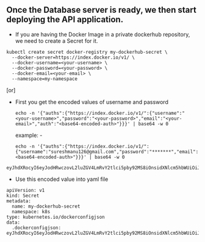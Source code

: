 ## Once the Database server is ready, we then start deploying the API application.
- If you are having the Docker Image in a private dockerhub repository, we need to create a Secret for it.

```
kubectl create secret docker-registry my-dockerhub-secret \
  --docker-server=https://index.docker.io/v1/ \
  --docker-username=<your-username> \
  --docker-password=<your-password> \
  --docker-email=<your-email> \
  --namespace=my-namespace
```


[or]

- First you get the encoded values of username and password
  ```
  echo -n '{"auths":{"https://index.docker.io/v1/":{"username":"<your-username>","password":"<your-password>","email":"<your-email>","auth":"<base64-encoded-auth>"}}}' | base64 -w 0
  ```
  example: -
  ```
  echo -n '{"auths":{"https://index.docker.io/v1/":{"username":"sureshmanu126@gmail.com","password":"*******","email":"sureshmanu126@gmail.com","auth":"<base64-encoded-auth>"}}}' | base64 -w 0
  ```
```
eyJhdXRocyI6eyJodHRwczovL2luZGV4LmRvY2tlci5pby92MS8iOnsidXNlcm5hbWUiOiJzdXJlc2htYW51MTI2QGdtYWlsLmNvbSIsInBhc3N3b3JkIjoiQXZheWFAMTIzIiwiZW1haWwiOiJzdXJlc2htYW51MTI2QGdtYWlsLmNvbSIsImF1dGgiOiI8YmFzZTY0LWVuY29kZWQtYXV0aD4ifX19
```

- Use this encoded value into yaml file
```
apiVersion: v1
kind: Secret
metadata:
  name: my-dockerhub-secret
  namespace: k8s
type: kubernetes.io/dockerconfigjson
data:
  .dockerconfigjson: eyJhdXRocyI6eyJodHRwczovL2luZGV4LmRvY2tlci5pby92MS8iOnsidXNlcm5hbWUiOiJzdXJlc2htYW51MTI2QGdtYWlsLmNvbSIsInBhc3N3b3JkIjoiQXZheWFAMTIzIiwiZW1haWwiOiJzdXJlc2htYW51MTI2QGdtYWlsLmNvbSIsImF1dGgiOiI8YmFzZTY0LWVuY29kZWQtYXV0aD4ifX19
```
